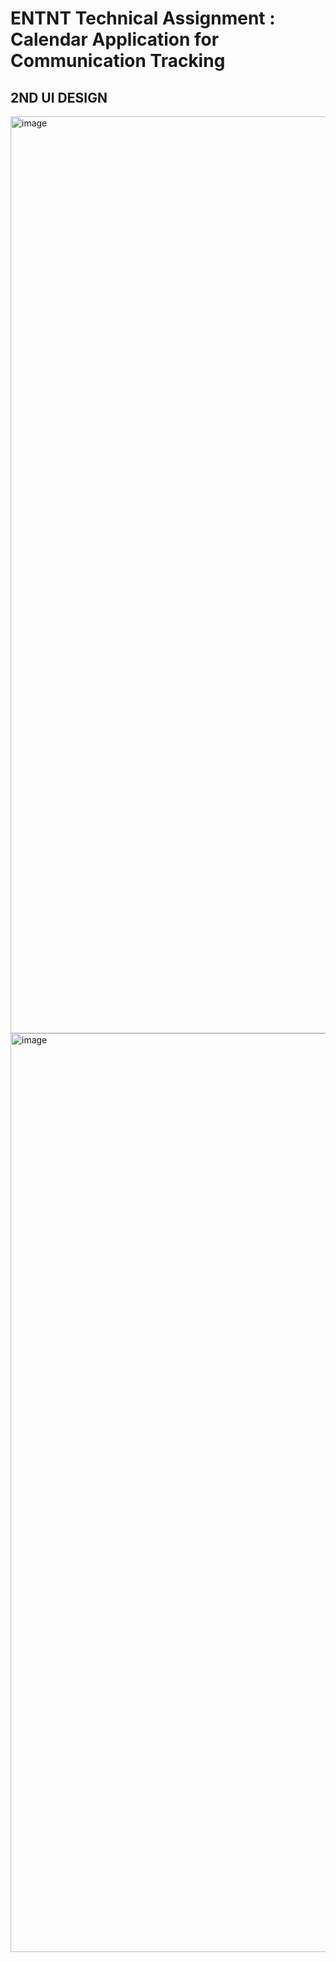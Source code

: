 #  ENTNT Technical Assignment : Calendar Application for Communication Tracking
## 2ND UI DESIGN
<img width="1467" alt="image" src="https://github.com/Bedturi-Aswini/0597a6e1-3cdc-493f-a568-bc478e714dde" />
<img width="1470" alt="image" src
<img width="1470" alt="image" src
<img width="1468" alt="image" src
<img width="1470" alt="image" src
<img width="1468" alt="image" src
<img width="1466" alt="image" src
## FIRST UI DESIGN
 <img width="1468" alt="image" src
 <img width="1469" alt="image" src
<img width="1470" alt="image" src
 <img width="1464" alt="image" src
<img width="1464" alt="image" src
<img width="1462" alt="image" src
<img width="1465" alt="image" src
